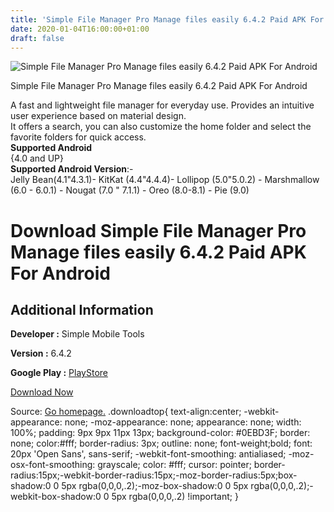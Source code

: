 ```yaml
---
title: 'Simple File Manager Pro Manage files easily 6.4.2 Paid APK For Android'
date: 2020-01-04T16:00:00+01:00
draft: false
---
```


![Simple File Manager Pro Manage files easily 6.4.2 Paid APK For Android](https://i1.wp.com/apkhome.net/wp-content/uploads/2020/01/Simple-File-Manager-Pro-Manage-files-easily-6.4.2-Paid.png "Simple File Manager Pro Manage files easily 6.4.2 Paid APK For Android")

  

Simple File Manager Pro Manage files easily 6.4.2 Paid APK For Android

A fast and lightweight file manager for everyday use. Provides an intuitive user experience based on material design.  
It offers a search, you can also customize the home folder and select the favorite folders for quick access.  
**Supported Android**  
{4.0 and UP}  
**Supported Android Version**:-  
Jelly Bean(4.1"4.3.1)- KitKat (4.4"4.4.4)- Lollipop (5.0"5.0.2) - Marshmallow (6.0 - 6.0.1) - Nougat (7.0 " 7.1.1) - Oreo (8.0-8.1) - Pie (9.0)

Download Simple File Manager Pro Manage files easily 6.4.2 Paid APK For Android
===============================================================================

Additional Information
----------------------

**Developer :** Simple Mobile Tools

**Version :** 6.4.2

**Google Play :** [PlayStore](https://play.google.com/store/apps/details?id=com.simplemobiletools.filemanager.pro&hl=en)

  

[Download Now](https://store4app.co/post/simple-file-manager-pro-manage-files-easily-6-4-2-paid-apk-for-android_1578149951)

  
Source: [Go homepage.](https://store4app.co/post/simple-file-manager-pro-manage-files-easily-6-4-2-paid-apk-for-android_1578149951) .downloadtop{ text-align:center; -webkit-appearance: none; -moz-appearance: none; appearance: none; width: 100%; padding: 9px 9px 11px 13px; background-color: #0EBD3F; border: none; color:#fff; border-radius: 3px; outline: none; font-weight;bold; font: 20px 'Open Sans', sans-serif; -webkit-font-smoothing: antialiased; -moz-osx-font-smoothing: grayscale; color: #fff; cursor: pointer; border-radius:15px;-webkit-border-radius:15px;-moz-border-radius:5px;box-shadow:0 0 5px rgba(0,0,0,.2);-moz-box-shadow:0 0 5px rgba(0,0,0,.2);-webkit-box-shadow:0 0 5px rgba(0,0,0,.2) !important; }